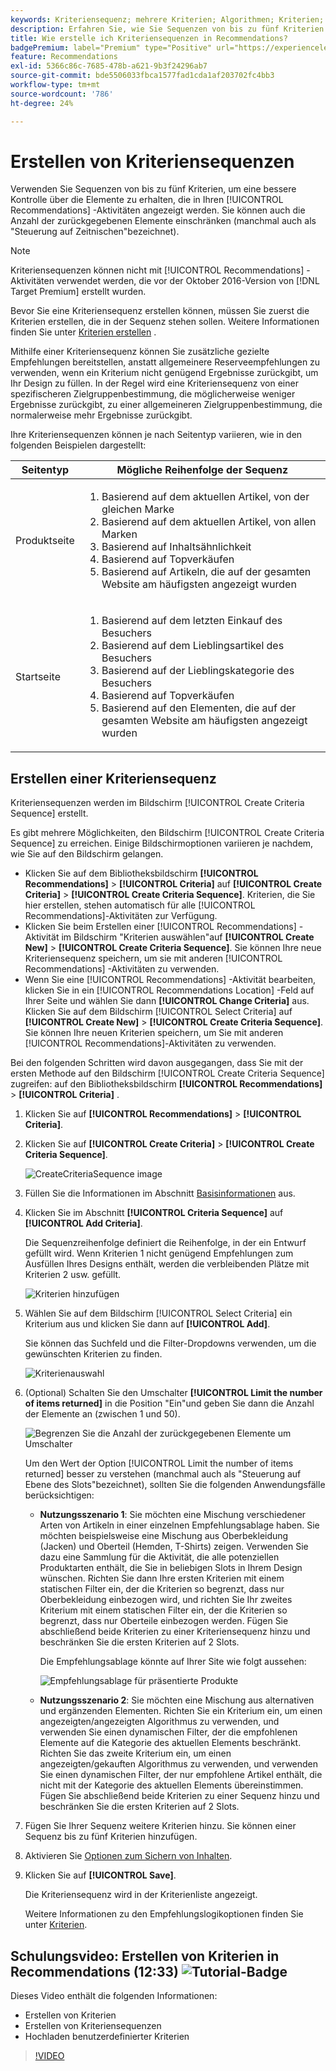 ```yaml
---
keywords: Kriteriensequenz; mehrere Kriterien; Algorithmen; Kriterien; Empfehlungskriterien; Sequenz; Anzahl der zurückgegebenen Elemente begrenzen; Steuerung auf Slot-Ebene; Slot
description: Erfahren Sie, wie Sie Sequenzen von bis zu fünf Kriterien festlegen, um eine bessere Kontrolle über die Elemente zu erhalten, die in Ihren Adobe [!DNL Target] Recommendations-Aktivitäten angezeigt werden.
title: Wie erstelle ich Kriteriensequenzen in Recommendations?
badgePremium: label="Premium" type="Positive" url="https://experienceleague.adobe.com/docs/target/using/introduction/intro.html?lang=en#premium newtab=true" tooltip="Erfahren Sie, was in Target Premium enthalten ist."
feature: Recommendations
exl-id: 5366c86c-7685-478b-a621-9b3f24296ab7
source-git-commit: bde5506033fbca1577fad1cda1af203702fc4bb3
workflow-type: tm+mt
source-wordcount: '786'
ht-degree: 24%

---
```


# Erstellen von Kriteriensequenzen

Verwenden Sie Sequenzen von bis zu fünf Kriterien, um eine bessere Kontrolle über die Elemente zu erhalten, die in Ihren [!UICONTROL Recommendations] -Aktivitäten angezeigt werden. Sie können auch die Anzahl der zurückgegebenen Elemente einschränken (manchmal auch als &quot;Steuerung auf Zeitnischen&quot;bezeichnet).

>[!NOTE]
>
>Kriteriensequenzen können nicht mit [!UICONTROL Recommendations] -Aktivitäten verwendet werden, die vor der Oktober 2016-Version von [!DNL Target Premium] erstellt wurden.

Bevor Sie eine Kriteriensequenz erstellen können, müssen Sie zuerst die Kriterien erstellen, die in der Sequenz stehen sollen. Weitere Informationen finden Sie unter [Kriterien erstellen](/help/main/c-recommendations/c-algorithms/create-new-algorithm.md) .

Mithilfe einer Kriteriensequenz können Sie zusätzliche gezielte Empfehlungen bereitstellen, anstatt allgemeinere Reserveempfehlungen zu verwenden, wenn ein Kriterium nicht genügend Ergebnisse zurückgibt, um Ihr Design zu füllen. In der Regel wird eine Kriteriensequenz von einer spezifischeren Zielgruppenbestimmung, die möglicherweise weniger Ergebnisse zurückgibt, zu einer allgemeineren Zielgruppenbestimmung, die normalerweise mehr Ergebnisse zurückgibt.

Ihre Kriteriensequenzen können je nach Seitentyp variieren, wie in den folgenden Beispielen dargestellt:

| Seitentyp | Mögliche Reihenfolge der Sequenz |
| --- | --- |
| Produktseite | <ol><li>Basierend auf dem aktuellen Artikel, von der gleichen Marke</li><li>Basierend auf dem aktuellen Artikel, von allen Marken</li><li>Basierend auf Inhaltsähnlichkeit</li><li>Basierend auf Topverkäufen</li><li>Basierend auf Artikeln, die auf der gesamten Website am häufigsten angezeigt wurden</li></ol> |
| Startseite | <ol><li>Basierend auf dem letzten Einkauf des Besuchers </li><li>Basierend auf dem Lieblingsartikel des Besuchers</li><li>Basierend auf der Lieblingskategorie des Besuchers</li><li>Basierend auf Topverkäufen</li><li>Basierend auf den Elementen, die auf der gesamten Website am häufigsten angezeigt wurden</li></ol> |

## Erstellen einer Kriteriensequenz

Kriteriensequenzen werden im Bildschirm [!UICONTROL Create Criteria Sequence] erstellt.

Es gibt mehrere Möglichkeiten, den Bildschirm [!UICONTROL Create Criteria Sequence] zu erreichen. Einige Bildschirmoptionen variieren je nachdem, wie Sie auf den Bildschirm gelangen.

* Klicken Sie auf dem Bibliotheksbildschirm **[!UICONTROL Recommendations]** > **[!UICONTROL Criteria]** auf **[!UICONTROL Create Criteria]** > **[!UICONTROL Create Criteria Sequence]**. Kriterien, die Sie hier erstellen, stehen automatisch für alle [!UICONTROL Recommendations]-Aktivitäten zur Verfügung.
* Klicken Sie beim Erstellen einer [!UICONTROL Recommendations] -Aktivität im Bildschirm &quot;Kriterien auswählen&quot;auf **[!UICONTROL Create New]** > **[!UICONTROL Create Criteria Sequence]**. Sie können Ihre neue Kriteriensequenz speichern, um sie mit anderen [!UICONTROL Recommendations] -Aktivitäten zu verwenden.
* Wenn Sie eine [!UICONTROL Recommendations] -Aktivität bearbeiten, klicken Sie in ein [!UICONTROL Recommendations Location] -Feld auf Ihrer Seite und wählen Sie dann **[!UICONTROL Change Criteria]** aus. Klicken Sie auf dem Bildschirm [!UICONTROL Select Criteria] auf **[!UICONTROL Create New]** > **[!UICONTROL Create Criteria Sequence]**. Sie können Ihre neuen Kriterien speichern, um Sie mit anderen [!UICONTROL Recommendations]-Aktivitäten zu verwenden.

Bei den folgenden Schritten wird davon ausgegangen, dass Sie mit der ersten Methode auf den Bildschirm [!UICONTROL Create Criteria Sequence] zugreifen: auf den Bibliotheksbildschirm **[!UICONTROL Recommendations]** > **[!UICONTROL Criteria]** .

1. Klicken Sie auf **[!UICONTROL Recommendations]** > **[!UICONTROL Criteria]**.

1. Klicken Sie auf **[!UICONTROL Create Criteria]** > **[!UICONTROL Create Criteria Sequence]**.

   ![CreateCriteriaSequence image](assets/CreateCriteriaSequence.png)

1. Füllen Sie die Informationen im Abschnitt [Basisinformationen](/help/main/c-recommendations/c-algorithms/create-new-algorithm.md#info) aus.

1. Klicken Sie im Abschnitt **[!UICONTROL Criteria Sequence]** auf **[!UICONTROL Add Criteria]**.

   Die Sequenzreihenfolge definiert die Reihenfolge, in der ein Entwurf gefüllt wird. Wenn Kriterien 1 nicht genügend Empfehlungen zum Ausfüllen Ihres Designs enthält, werden die verbleibenden Plätze mit Kriterien 2 usw. gefüllt.

   ![Kriterien hinzufügen](/help/main/c-recommendations/c-algorithms/assets/add-criteria.png)

1. Wählen Sie auf dem Bildschirm [!UICONTROL Select Criteria] ein Kriterium aus und klicken Sie dann auf **[!UICONTROL Add]**.

   Sie können das Suchfeld und die Filter-Dropdowns verwenden, um die gewünschten Kriterien zu finden.

   ![Kriterienauswahl](/help/main/c-recommendations/c-algorithms/assets/select-criteria.png)

1. (Optional) Schalten Sie den Umschalter **[!UICONTROL Limit the number of items returned]** in die Position &quot;Ein&quot;und geben Sie dann die Anzahl der Elemente an (zwischen 1 und 50).

   ![Begrenzen Sie die Anzahl der zurückgegebenen Elemente um Umschalter](/help/main/c-recommendations/c-algorithms/assets/limit-number.png)

   Um den Wert der Option [!UICONTROL Limit the number of items returned] besser zu verstehen (manchmal auch als &quot;Steuerung auf Ebene des Slots&quot;bezeichnet), sollten Sie die folgenden Anwendungsfälle berücksichtigen:

   * **Nutzungsszenario 1**: Sie möchten eine Mischung verschiedener Arten von Artikeln in einer einzelnen Empfehlungsablage haben. Sie möchten beispielsweise eine Mischung aus Oberbekleidung (Jacken) und Oberteil (Hemden, T-Shirts) zeigen. Verwenden Sie dazu eine Sammlung für die Aktivität, die alle potenziellen Produktarten enthält, die Sie in beliebigen Slots in Ihrem Design wünschen. Richten Sie dann Ihre ersten Kriterien mit einem statischen Filter ein, der die Kriterien so begrenzt, dass nur Oberbekleidung einbezogen wird, und richten Sie Ihr zweites Kriterium mit einem statischen Filter ein, der die Kriterien so begrenzt, dass nur Oberteile einbezogen werden. Fügen Sie abschließend beide Kriterien zu einer Kriteriensequenz hinzu und beschränken Sie die ersten Kriterien auf 2 Slots.

     Die Empfehlungsablage könnte auf Ihrer Site wie folgt aussehen:

     ![Empfehlungsablage für präsentierte Produkte](/help/main/c-recommendations/c-algorithms/assets/featured-products.png)

   * **Nutzungsszenario 2**: Sie möchten eine Mischung aus alternativen und ergänzenden Elementen. Richten Sie ein Kriterium ein, um einen angezeigten/angezeigten Algorithmus zu verwenden, und verwenden Sie einen dynamischen Filter, der die empfohlenen Elemente auf die Kategorie des aktuellen Elements beschränkt. Richten Sie das zweite Kriterium ein, um einen angezeigten/gekauften Algorithmus zu verwenden, und verwenden Sie einen dynamischen Filter, der nur empfohlene Artikel enthält, die nicht mit der Kategorie des aktuellen Elements übereinstimmen. Fügen Sie abschließend beide Kriterien zu einer Sequenz hinzu und beschränken Sie die ersten Kriterien auf 2 Slots.

1. Fügen Sie Ihrer Sequenz weitere Kriterien hinzu. Sie können einer Sequenz bis zu fünf Kriterien hinzufügen.

1. Aktivieren Sie [Optionen zum Sichern von Inhalten](/help/main/c-recommendations/c-algorithms/create-new-algorithm.md#content).

1. Klicken Sie auf **[!UICONTROL Save]**.

   Die Kriteriensequenz wird in der Kriterienliste angezeigt.

   Weitere Informationen zu den Empfehlungslogikoptionen finden Sie unter [Kriterien](/help/main/c-recommendations/c-algorithms/algorithms.md).

## Schulungsvideo: Erstellen von Kriterien in Recommendations (12:33) ![Tutorial-Badge](/help/main/assets/tutorial.png)

Dieses Video enthält die folgenden Informationen:

* Erstellen von Kriterien
* Erstellen von Kriteriensequenzen
* Hochladen benutzerdefinierter Kriterien

>[!VIDEO](https://video.tv.adobe.com/v/27694?quality=12)
